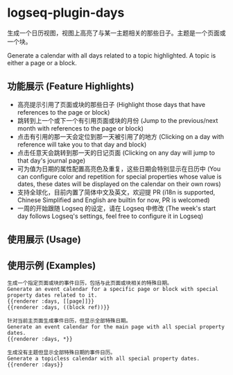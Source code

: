# logseq-plugin-days

生成一个日历视图，视图上高亮了与某一主题相关的那些日子。主题是一个页面或一个块。

Generate a calendar with all days related to a topic highlighted. A topic is either a page or a block.

## 功能展示 (Feature Highlights)

- 高亮提示引用了页面或块的那些日子 (Highlight those days that have references to the page or block)
- 跳转到上一个或下一个有引用页面或块的月份 (Jump to the previous/next month with references to the page or block)
- 点击有引用的那一天会定位到那一天被引用了的地方 (Clicking on a day with reference will take you to that day and block)
- 点击任意天会跳转到那一天的日记页面 (Clicking on any day will jump to that day's journal page)
- 可为值为日期的属性配置高亮色及重复，这些日期会特别显示在日历中 (You can configure color and repetition for special properties whose value is dates, these dates will be displayed on the calendar on their own rows)
- 支持全球化，目前内置了简体中文及英文，欢迎提 PR (i18n is supported, Chinese Simplified and English are builtin for now, PR is welcomed)
- 一周的开始跟随 Logseq 的设定，请在 Logseq 中修改 (The week's start day follows Logseq's settings, feel free to configure it in Logseq)

## 使用展示 (Usage)

## 使用示例 (Examples)

```
生成一个指定页面或块的事件日历，包括与此页面或块相关的特殊日期。
Generate an event calendar for a specific page or block with special property dates related to it.
{{renderer :days, [[page]]}}
{{renderer :days, ((block ref))}}

针对当前主页面生成事件日历，但显示全部特殊日期。
Generate an event calendar for the main page with all special property dates.
{{renderer :days, *}}

生成没有主题但显示全部特殊日期的事件日历。
Generate a topicless calendar with all special property dates.
{{renderer :days}}
```
